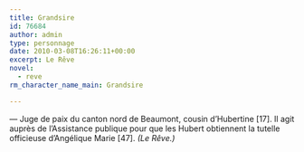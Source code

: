 ```yaml
---
title: Grandsire
id: 76684
author: admin
type: personnage
date: 2010-03-08T16:26:11+00:00
excerpt: Le Rêve
novel:
  - reve
rm_character_name_main: Grandsire

---
```

— Juge de paix du canton nord de Beaumont, cousin d&rsquo;Hubertine [17]. Il agit auprès de l&rsquo;Assistance publique pour que les Hubert obtiennent la tutelle officieuse d&rsquo;Angélique Marie [47]. _(Le Rêve.)_